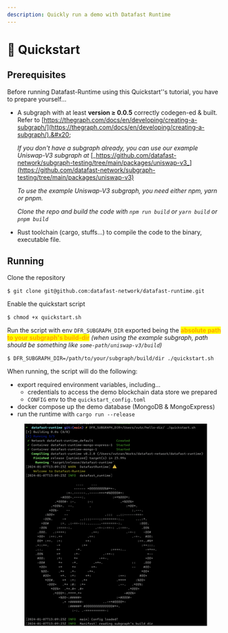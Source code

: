 ```yaml
---
description: Quickly run a demo with Datafast Runtime
---
```


# 🚀 Quickstart

## Prerequisites

Before running Datafast-Runtime using this Quickstart''s tutorial, you have to prepare yourself…

*   A subgraph with at least **version ≥ 0.0.5** correctly codegen-ed & built. Refer to [https://thegraph.com/docs/en/developing/creating-a-subgraph/](https://thegraph.com/docs/en/developing/creating-a-subgraph/).&#x20;

    _If you don't have a subgraph already, you can use our example Uniswap-V3 subgraph at_ [_https://github.com/datafast-network/subgraph-testing/tree/main/packages/uniswap-v3_](https://github.com/datafast-network/subgraph-testing/tree/main/packages/uniswap-v3)

    _To use the example Uniswap-V3 subgraph, you need either npm, yarn or pnpm._

    _Clone the repo and build the code with `npm run build` or `yarn build` or `pnpm build`_
* Rust toolchain (cargo, stuffs...) to compile the code to the binary, executable file.

## Running

Clone the repository

```
$ git clone git@github.com:datafast-network/datafast-runtime.git
```

Enable the quickstart script

```
$ chmod +x quickstart.sh
```

Run the script with env `DFR_SUBGRAPH_DIR` exported being the <mark style="color:orange;">**absolute path to your subgraph's build-dir**</mark> _(when using the example subgraph, path should be something like `some-path/uniswap-v3/build`)_

```
$ DFR_SUBGRAPH_DIR=/path/to/your/subgraph/build/dir ./quickstart.sh
```

When running, the script will do the following:

* export required environment variables, including...
  * &#x20;credentials to access the demo blockchain data store we prepared
  * `CONFIG` env to the `quickstart_config.toml`
* docker compose up the demo database (MongoDB & MongoExpress)
* run the runtime with `cargo run --release`

<figure><img src=".gitbook/assets/Screenshot 2024-01-07 at 20.16.19.png" alt="" width="563"><figcaption></figcaption></figure>
